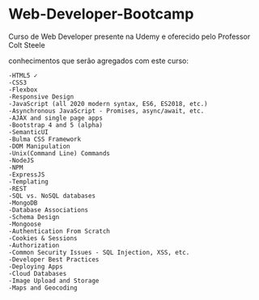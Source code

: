 # Web-Developer-Bootcamp
 Curso de Web Developer presente na Udemy e oferecido pelo Professor Colt Steele

 conhecimentos que serão agregados com este curso:
    
    -HTML5 ✓ 
    -CSS3
    -Flexbox
    -Responsive Design
    -JavaScript (all 2020 modern syntax, ES6, ES2018, etc.)
    -Asynchronous JavaScript - Promises, async/await, etc.
    -AJAX and single page apps
    -Bootstrap 4 and 5 (alpha)
    -SemanticUI
    -Bulma CSS Framework
    -DOM Manipulation
    -Unix(Command Line) Commands
    -NodeJS
    -NPM
    -ExpressJS
    -Templating
    -REST
    -SQL vs. NoSQL databases
    -MongoDB
    -Database Associations
    -Schema Design
    -Mongoose
    -Authentication From Scratch
    -Cookies & Sessions
    -Authorization
    -Common Security Issues - SQL Injection, XSS, etc.
    -Developer Best Practices
    -Deploying Apps
    -Cloud Databases
    -Image Upload and Storage
    -Maps and Geocoding



